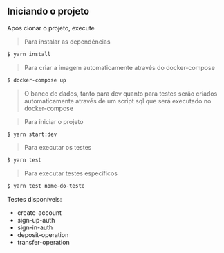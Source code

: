 ## Iniciando o projeto

Após clonar o projeto, execute

> Para instalar as dependências

```bash
$ yarn install
```

> Para criar a imagem automaticamente através do docker-compose

```bash
$ docker-compose up
```

> O banco de dados, tanto para dev quanto para testes serão criados automaticamente através de um script sql que será executado no docker-compose

> Para iniciar o projeto

```bash
$ yarn start:dev
```

> Para executar os testes

```bash
$ yarn test
```

> Para executar testes específicos

```bash
$ yarn test nome-do-teste
```

Testes disponíveis:

- create-account
- sign-up-auth
- sign-in-auth
- deposit-operation
- transfer-operation
